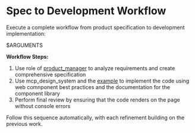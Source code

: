
# Spec to Development Workflow
Execute a complete workflow from product specification to development implementation:

$ARGUMENTS

**Workflow Steps:**
1. Use role of [product_manager](../agents/product-manager.md) to analyze requirements and create comprehensive specification
2. Use mcp_design_system and the [example](../example/example.html) to implement the code using web comnponent best practices and the documentation for the component library 
3. Perform final review by ensuring that the code renders on the page without console errors 

Follow this sequence automatically, with each refinement building on the previous work.
